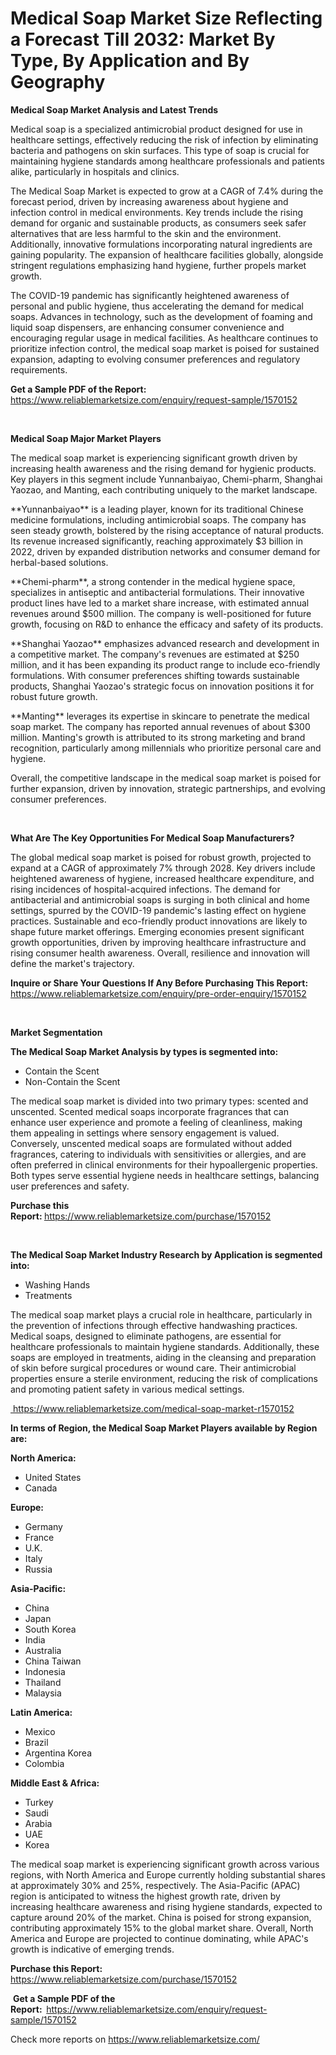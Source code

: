 <p><h1>Medical Soap Market Size Reflecting a Forecast Till 2032: Market By Type, By Application and By Geography</h1></p><p><strong>Medical Soap Market Analysis and Latest Trends</strong></p>
<p><p>Medical soap is a specialized antimicrobial product designed for use in healthcare settings, effectively reducing the risk of infection by eliminating bacteria and pathogens on skin surfaces. This type of soap is crucial for maintaining hygiene standards among healthcare professionals and patients alike, particularly in hospitals and clinics.</p><p>The Medical Soap Market is expected to grow at a CAGR of 7.4% during the forecast period, driven by increasing awareness about hygiene and infection control in medical environments. Key trends include the rising demand for organic and sustainable products, as consumers seek safer alternatives that are less harmful to the skin and the environment. Additionally, innovative formulations incorporating natural ingredients are gaining popularity. The expansion of healthcare facilities globally, alongside stringent regulations emphasizing hand hygiene, further propels market growth.</p><p>The COVID-19 pandemic has significantly heightened awareness of personal and public hygiene, thus accelerating the demand for medical soaps. Advances in technology, such as the development of foaming and liquid soap dispensers, are enhancing consumer convenience and encouraging regular usage in medical facilities. As healthcare continues to prioritize infection control, the medical soap market is poised for sustained expansion, adapting to evolving consumer preferences and regulatory requirements.</p></p>
<p><strong>Get a Sample PDF of the Report:&nbsp;</strong> <a href="https://www.reliablemarketsize.com/enquiry/request-sample/1570152?utm_campaign=2005&utm_medium=2&utm_source=Github&utm_content=ia&utm_term=07022025&utm_id=medical-soap">https://www.reliablemarketsize.com/enquiry/request-sample/1570152</a></p>
<p>&nbsp;</p>
<p><strong>Medical Soap Major Market Players</strong></p>
<p><p>The medical soap market is experiencing significant growth driven by increasing health awareness and the rising demand for hygienic products. Key players in this segment include Yunnanbaiyao, Chemi-pharm, Shanghai Yaozao, and Manting, each contributing uniquely to the market landscape.</p><p>**Yunnanbaiyao** is a leading player, known for its traditional Chinese medicine formulations, including antimicrobial soaps. The company has seen steady growth, bolstered by the rising acceptance of natural products. Its revenue increased significantly, reaching approximately $3 billion in 2022, driven by expanded distribution networks and consumer demand for herbal-based solutions.</p><p>**Chemi-pharm**, a strong contender in the medical hygiene space, specializes in antiseptic and antibacterial formulations. Their innovative product lines have led to a market share increase, with estimated annual revenues around $500 million. The company is well-positioned for future growth, focusing on R&D to enhance the efficacy and safety of its products.</p><p>**Shanghai Yaozao** emphasizes advanced research and development in a competitive market. The company's revenues are estimated at $250 million, and it has been expanding its product range to include eco-friendly formulations. With consumer preferences shifting towards sustainable products, Shanghai Yaozao's strategic focus on innovation positions it for robust future growth.</p><p>**Manting** leverages its expertise in skincare to penetrate the medical soap market. The company has reported annual revenues of about $300 million. Manting's growth is attributed to its strong marketing and brand recognition, particularly among millennials who prioritize personal care and hygiene.</p><p>Overall, the competitive landscape in the medical soap market is poised for further expansion, driven by innovation, strategic partnerships, and evolving consumer preferences.</p></p>
<p>&nbsp;</p>
<p><strong>What Are The Key Opportunities For Medical Soap Manufacturers?</strong></p>
<p><p>The global medical soap market is poised for robust growth, projected to expand at a CAGR of approximately 7% through 2028. Key drivers include heightened awareness of hygiene, increased healthcare expenditure, and rising incidences of hospital-acquired infections. The demand for antibacterial and antimicrobial soaps is surging in both clinical and home settings, spurred by the COVID-19 pandemic's lasting effect on hygiene practices. Sustainable and eco-friendly product innovations are likely to shape future market offerings. Emerging economies present significant growth opportunities, driven by improving healthcare infrastructure and rising consumer health awareness. Overall, resilience and innovation will define the market's trajectory.</p></p>
<p><strong>Inquire or Share Your Questions If Any Before Purchasing This Report:</strong> <a href="https://www.reliablemarketsize.com/enquiry/pre-order-enquiry/1570152?utm_campaign=2005&utm_medium=2&utm_source=Github&utm_content=ia&utm_term=07022025&utm_id=medical-soap">https://www.reliablemarketsize.com/enquiry/pre-order-enquiry/1570152</a></p>
<p>&nbsp;</p>
<p><strong>Market Segmentation</strong></p>
<p><strong>The Medical Soap Market Analysis by types is segmented into:</strong></p>
<p><ul><li>Contain the Scent</li><li>Non-Contain the Scent</li></ul></p>
<p><p>The medical soap market is divided into two primary types: scented and unscented. Scented medical soaps incorporate fragrances that can enhance user experience and promote a feeling of cleanliness, making them appealing in settings where sensory engagement is valued. Conversely, unscented medical soaps are formulated without added fragrances, catering to individuals with sensitivities or allergies, and are often preferred in clinical environments for their hypoallergenic properties. Both types serve essential hygiene needs in healthcare settings, balancing user preferences and safety.</p></p>
<p><strong>Purchase this Report:&nbsp;</strong><a href="https://www.reliablemarketsize.com/purchase/1570152?utm_campaign=2005&utm_medium=2&utm_source=Github&utm_content=ia&utm_term=07022025&utm_id=medical-soap">https://www.reliablemarketsize.com/purchase/1570152</a></p>
<p>&nbsp;</p>
<p><strong>The Medical Soap Market Industry Research by Application is segmented into:</strong></p>
<p><ul><li>Washing Hands</li><li>Treatments</li></ul></p>
<p><p>The medical soap market plays a crucial role in healthcare, particularly in the prevention of infections through effective handwashing practices. Medical soaps, designed to eliminate pathogens, are essential for healthcare professionals to maintain hygiene standards. Additionally, these soaps are employed in treatments, aiding in the cleansing and preparation of skin before surgical procedures or wound care. Their antimicrobial properties ensure a sterile environment, reducing the risk of complications and promoting patient safety in various medical settings.</p></p>
<p><a href="https://www.reliablemarketsize.com/medical-soap-market-r1570152?utm_campaign=2005&utm_medium=2&utm_source=Github&utm_content=ia&utm_term=07022025&utm_id=medical-soap">&nbsp;https://www.reliablemarketsize.com/medical-soap-market-r1570152</a></p>
<p><strong>In terms of Region, the Medical Soap Market Players available by Region are:</strong></p>
<p>
    <p> <strong> North America: </strong>
        <ul>
            <li>United States</li>
            <li>Canada</li>
        </ul>
        </p> 
    <p> <strong> Europe: </strong>
        <ul>
            <li>Germany</li>
            <li>France</li>
            <li>U.K.</li>
            <li>Italy</li>
            <li>Russia</li>
        </ul>
        </p> 
    <p> <strong> Asia-Pacific: </strong>
        <ul>
            <li>China</li>
            <li>Japan</li>
            <li>South Korea</li>
            <li>India</li>
            <li>Australia</li>
            <li>China Taiwan</li>
            <li>Indonesia</li>
            <li>Thailand</li>
            <li>Malaysia</li>
        </ul>
        </p> 
    <p> <strong> Latin America: </strong>
        <ul>
            <li>Mexico</li>
            <li>Brazil</li>
            <li>Argentina Korea</li>
            <li>Colombia</li>
        </ul>
        </p> 
    <p> <strong> Middle East & Africa: </strong>
        <ul>
            <li>Turkey</li>
            <li>Saudi</li>
            <li>Arabia</li>
            <li>UAE</li>
            <li>Korea</li>
        </ul>
    </p>
    </p>
<p><p>The medical soap market is experiencing significant growth across various regions, with North America and Europe currently holding substantial shares at approximately 30% and 25%, respectively. The Asia-Pacific (APAC) region is anticipated to witness the highest growth rate, driven by increasing healthcare awareness and rising hygiene standards, expected to capture around 20% of the market. China is poised for strong expansion, contributing approximately 15% to the global market share. Overall, North America and Europe are projected to continue dominating, while APAC's growth is indicative of emerging trends.</p></p>
<p><strong>Purchase this Report: </strong><a href="https://www.reliablemarketsize.com/purchase/1570152?utm_campaign=2005&utm_medium=2&utm_source=Github&utm_content=ia&utm_term=07022025&utm_id=medical-soap">https://www.reliablemarketsize.com/purchase/1570152</a></p>
<p>&nbsp;<strong>Get a Sample PDF of the Report:&nbsp;&nbsp;</strong><a href="https://www.reliablemarketsize.com/enquiry/request-sample/1570152?utm_campaign=2005&utm_medium=2&utm_source=Github&utm_content=ia&utm_term=07022025&utm_id=medical-soap">https://www.reliablemarketsize.com/enquiry/request-sample/1570152</a></p>
<p><strong></strong></p>
<p>Check more reports on <a href="https://www.reliablemarketsize.com/?utm_campaign=2005&utm_medium=2&utm_source=Github&utm_content=ia&utm_term=07022025&utm_id=medical-soap">https://www.reliablemarketsize.com/</a></p>